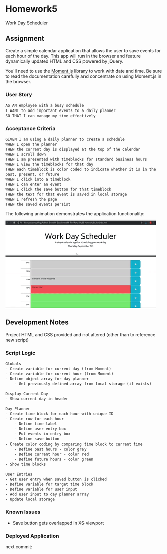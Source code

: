# Homework5

Work Day Scheduler

## Assignment

Create a simple calendar application that allows the user to save events for each hour of the day. This app will run in the browser and feature dynamically updated HTML and CSS powered by jQuery.

You'll need to use the [Moment.js](https://momentjs.com/) library to work with date and time. Be sure to read the documentation carefully and concentrate on using Moment.js in the browser.

### User Story

```
AS AN employee with a busy schedule
I WANT to add important events to a daily planner
SO THAT I can manage my time effectively
```

### Acceptance Criteria

```
GIVEN I am using a daily planner to create a schedule
WHEN I open the planner
THEN the current day is displayed at the top of the calendar
WHEN I scroll down
THEN I am presented with timeblocks for standard business hours
WHEN I view the timeblocks for that day
THEN each timeblock is color coded to indicate whether it is in the past, present, or future
WHEN I click into a timeblock
THEN I can enter an event
WHEN I click the save button for that timeblock
THEN the text for that event is saved in local storage
WHEN I refresh the page
THEN the saved events persist
```

The following animation demonstrates the application functionality:

![day planner demo](./Assets/05-third-party-apis-homework-demo.gif)

## Development Notes

Project HTML and CSS provided and not altered (other than to reference new script)

### Script Logic

```
Globals
- Create variable for current day (from Moment)
- Create variable for current hour (from Moment)
- Define object array for day planner
	- Get previously defined array from local storage (if exists)

Display Current Day
- Show current day in header

Day Planner
- Create time block for each hour with unique ID
- Create row for each hour
	- Define time label
	- Define user entry box
	- Put events in entry box
	- Define save button
- Create color coding by comparing time block to current time
	- Define past hours - color grey
	- Define current hour - color red
	- Define future hours - color green
- Show time blocks

User Entries
- Get user entry when saved button is clicked
- Define variable for target time block
- Define variable for user input
- Add user input to day planner array
- Update local storage
```

### Known Issues

- Save button gets overlapped in XS viewport

### Deployed Application

next commit:
